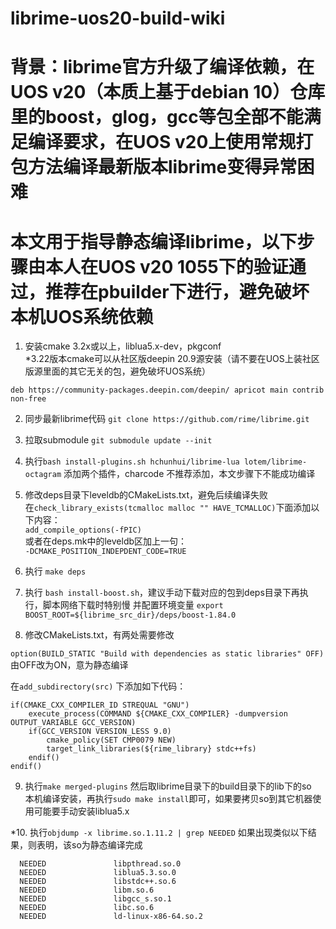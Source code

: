 # librime-uos20-build-wiki 
# 背景：librime官方升级了编译依赖，在UOS v20（本质上基于debian 10）仓库里的boost，glog，gcc等包全部不能满足编译要求，在UOS v20上使用常规打包方法编译最新版本librime变得异常困难
# 本文用于指导静态编译librime，以下步骤由本人在UOS v20 1055下的验证通过，推荐在pbuilder下进行，避免破坏本机UOS系统依赖
1. 安装cmake 3.2x或以上，liblua5.x-dev，pkgconf<br>*3.22版本cmake可以从社区版deepin 20.9源安装（请不要在UOS上装社区版源里面的其它无关的包，避免破坏UOS系统）
```
deb https://community-packages.deepin.com/deepin/ apricot main contrib non-free
```
2. 同步最新librime代码 ```git clone https://github.com/rime/librime.git```
3. 拉取submodule ```git submodule update --init```
4. 执行```bash install-plugins.sh hchunhui/librime-lua lotem/librime-octagram``` 添加两个插件，charcode 不推荐添加，本文步骤下不能成功编译
5. 修改deps目录下leveldb的CMakeLists.txt，避免后续编译失败
   <br>在```check_library_exists(tcmalloc malloc "" HAVE_TCMALLOC)```下面添加以下内容：<br>
   ```add_compile_options(-fPIC)```
   <br>或者在deps.mk中的leveldb区加上一句：<br>
   ```-DCMAKE_POSITION_INDEPDENT_CODE=TRUE```
7. 执行 ```make deps```
8. 执行 ```bash install-boost.sh```，建议手动下载对应的包到deps目录下再执行，脚本网络下载时特别慢
   并配置环境变量 ```export BOOST_ROOT=${librime_src_dir}/deps/boost-1.84.0```

9. 修改CMakeLists.txt，有两处需要修改

```option(BUILD_STATIC "Build with dependencies as static libraries" OFF)```  由OFF改为ON，意为静态编译

在```add_subdirectory(src)```
下添加如下代码：
```
if(CMAKE_CXX_COMPILER_ID STREQUAL "GNU")
    execute_process(COMMAND ${CMAKE_CXX_COMPILER} -dumpversion OUTPUT_VARIABLE GCC_VERSION)
    if(GCC_VERSION VERSION_LESS 9.0)
        cmake_policy(SET CMP0079 NEW)
        target_link_libraries(${rime_library} stdc++fs)
    endif()
endif()
```
9. 执行```make merged-plugins```  然后取librime目录下的build目录下的lib下的so
   <br>本机编译安装，再执行```sudo make install```即可，如果要拷贝so到其它机器使用可能要手动安装liblua5.x

*10. 执行```objdump -x librime.so.1.11.2 | grep NEEDED```  如果出现类似以下结果，则表明，该so为静态编译完成
```
  NEEDED               libpthread.so.0
  NEEDED               liblua5.3.so.0
  NEEDED               libstdc++.so.6
  NEEDED               libm.so.6
  NEEDED               libgcc_s.so.1
  NEEDED               libc.so.6
  NEEDED               ld-linux-x86-64.so.2
```
